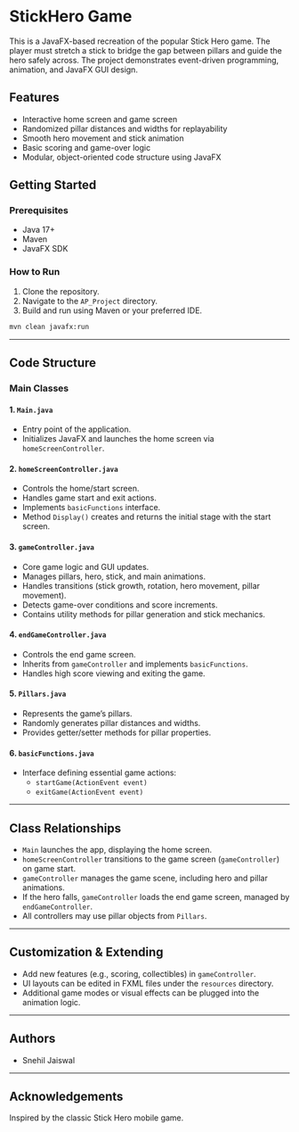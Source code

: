 # StickHero Game

This is a JavaFX-based recreation of the popular Stick Hero game. The player must stretch a stick to bridge the gap between pillars and guide the hero safely across. The project demonstrates event-driven programming, animation, and JavaFX GUI design.

## Features

- Interactive home screen and game screen
- Randomized pillar distances and widths for replayability
- Smooth hero movement and stick animation
- Basic scoring and game-over logic
- Modular, object-oriented code structure using JavaFX

## Getting Started

### Prerequisites

- Java 17+
- Maven
- JavaFX SDK

### How to Run

1. Clone the repository.
2. Navigate to the `AP_Project` directory.
3. Build and run using Maven or your preferred IDE.

```sh
mvn clean javafx:run
```

---

## Code Structure

### Main Classes

#### 1. `Main.java`
- Entry point of the application.
- Initializes JavaFX and launches the home screen via `homeScreenController`.

#### 2. `homeScreenController.java`
- Controls the home/start screen.
- Handles game start and exit actions.
- Implements `basicFunctions` interface.
- Method `Display()` creates and returns the initial stage with the start screen.

#### 3. `gameController.java`
- Core game logic and GUI updates.
- Manages pillars, hero, stick, and main animations.
- Handles transitions (stick growth, rotation, hero movement, pillar movement).
- Detects game-over conditions and score increments.
- Contains utility methods for pillar generation and stick mechanics.

#### 4. `endGameController.java`
- Controls the end game screen.
- Inherits from `gameController` and implements `basicFunctions`.
- Handles high score viewing and exiting the game.

#### 5. `Pillars.java`
- Represents the game’s pillars.
- Randomly generates pillar distances and widths.
- Provides getter/setter methods for pillar properties.

#### 6. `basicFunctions.java`
- Interface defining essential game actions:
  - `startGame(ActionEvent event)`
  - `exitGame(ActionEvent event)`

---

## Class Relationships

- `Main` launches the app, displaying the home screen.
- `homeScreenController` transitions to the game screen (`gameController`) on game start.
- `gameController` manages the game scene, including hero and pillar animations.
- If the hero falls, `gameController` loads the end game screen, managed by `endGameController`.
- All controllers may use pillar objects from `Pillars`.

---

## Customization & Extending

- Add new features (e.g., scoring, collectibles) in `gameController`.
- UI layouts can be edited in FXML files under the `resources` directory.
- Additional game modes or visual effects can be plugged into the animation logic.

---

## Authors

- Snehil Jaiswal

---

## Acknowledgements

Inspired by the classic Stick Hero mobile game.
